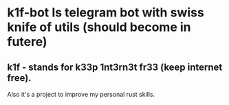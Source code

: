 # k1f-bot Is telegram bot with swiss knife of utils (should become in futere)

## k1f - stands for k33p 1nt3rn3t fr33 (keep internet free).

Also it's a project to improve my personal rust skills.
